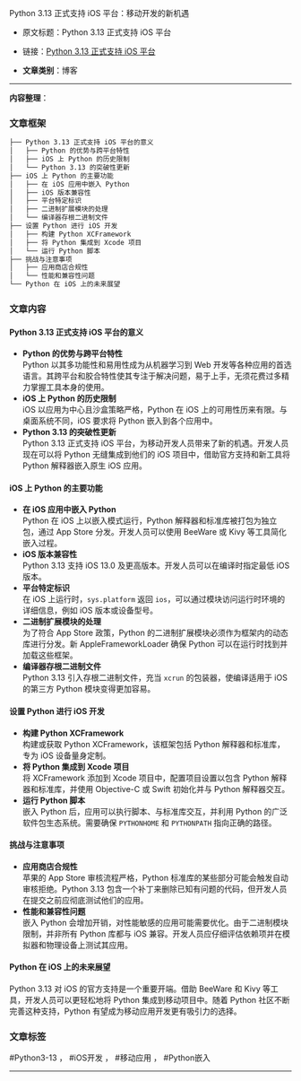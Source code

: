 Python 3.13 正式支持 iOS 平台：移动开发的新机遇  
- 原文标题：Python 3.13 正式支持 iOS 平台  
- 链接：[Python 3.13 正式支持 iOS 平台](https://mp.weixin.qq.com/s/nhvMSPCw_fHD5fxVgqiWzw)  

- **文章类别**：博客  

---

**内容整理**：

### 文章框架
```markdown
├── Python 3.13 正式支持 iOS 平台的意义
│   ├── Python 的优势与跨平台特性
│   ├── iOS 上 Python 的历史限制
│   └── Python 3.13 的突破性更新
├── iOS 上 Python 的主要功能
│   ├── 在 iOS 应用中嵌入 Python
│   ├── iOS 版本兼容性
│   ├── 平台特定标识
│   ├── 二进制扩展模块的处理
│   └── 编译器存根二进制文件
├── 设置 Python 进行 iOS 开发
│   ├── 构建 Python XCFramework
│   ├── 将 Python 集成到 Xcode 项目
│   └── 运行 Python 脚本
├── 挑战与注意事项
│   ├── 应用商店合规性
│   └── 性能和兼容性问题
└── Python 在 iOS 上的未来展望
```

### 文章内容
#### Python 3.13 正式支持 iOS 平台的意义
- **Python 的优势与跨平台特性**  
  Python 以其多功能性和易用性成为从机器学习到 Web 开发等各种应用的首选语言。其跨平台和胶合特性使其专注于解决问题，易于上手，无须花费过多精力掌握工具本身的使用。
- **iOS 上 Python 的历史限制**  
  iOS 以应用为中心且沙盒策略严格，Python 在 iOS 上的可用性历来有限。与桌面系统不同，iOS 要求将 Python 嵌入到各个应用中。
- **Python 3.13 的突破性更新**  
  Python 3.13 正式支持 iOS 平台，为移动开发人员带来了新的机遇。开发人员现在可以将 Python 无缝集成到他们的 iOS 项目中，借助官方支持和新工具将 Python 解释器嵌入原生 iOS 应用。

#### iOS 上 Python 的主要功能
- **在 iOS 应用中嵌入 Python**  
  Python 在 iOS 上以嵌入模式运行，Python 解释器和标准库被打包为独立包，通过 App Store 分发。开发人员可以使用 BeeWare 或 Kivy 等工具简化嵌入过程。
- **iOS 版本兼容性**  
  Python 3.13 支持 iOS 13.0 及更高版本。开发人员可以在编译时指定最低 iOS 版本。
- **平台特定标识**  
  在 iOS 上运行时，`sys.platform` 返回 `ios`，可以通过模块访问运行时环境的详细信息，例如 iOS 版本或设备型号。
- **二进制扩展模块的处理**  
  为了符合 App Store 政策，Python 的二进制扩展模块必须作为框架内的动态库进行分发。新 AppleFrameworkLoader 确保 Python 可以在运行时找到并加载这些框架。
- **编译器存根二进制文件**  
  Python 3.13 引入存根二进制文件，充当 `xcrun` 的包装器，使编译适用于 iOS 的第三方 Python 模块变得更加容易。

#### 设置 Python 进行 iOS 开发
- **构建 Python XCFramework**  
  构建或获取 Python XCFramework，该框架包括 Python 解释器和标准库，专为 iOS 设备量身定制。
- **将 Python 集成到 Xcode 项目**  
  将 XCFramework 添加到 Xcode 项目中，配置项目设置以包含 Python 解释器和标准库，并使用 Objective-C 或 Swift 初始化并与 Python 解释器交互。
- **运行 Python 脚本**  
  嵌入 Python 后，应用可以执行脚本、与标准库交互，并利用 Python 的广泛软件包生态系统。需要确保 `PYTHONHOME` 和 `PYTHONPATH` 指向正确的路径。

#### 挑战与注意事项
- **应用商店合规性**  
  苹果的 App Store 审核流程严格，Python 标准库的某些部分可能会触发自动审核拒绝。Python 3.13 包含一个补丁来删除已知有问题的代码，但开发人员在提交之前应彻底测试他们的应用。
- **性能和兼容性问题**  
  嵌入 Python 会增加开销，对性能敏感的应用可能需要优化。由于二进制模块限制，并非所有 Python 库都与 iOS 兼容。开发人员应仔细评估依赖项并在模拟器和物理设备上测试其应用。

#### Python 在 iOS 上的未来展望
Python 3.13 对 iOS 的官方支持是一个重要开端。借助 BeeWare 和 Kivy 等工具，开发人员可以更轻松地将 Python 集成到移动项目中。随着 Python 社区不断完善这种支持，Python 有望成为移动应用开发更有吸引力的选择。

### 文章标签
#Python3-13 ， #iOS开发 ， #移动应用 ， #Python嵌入

---